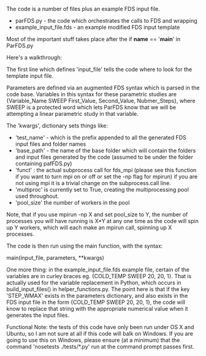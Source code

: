 The code is a number of files plus an example FDS input file. 

 - parFDS.py - the code which orchestrates the calls to FDS and wrapping
 - example_input_file.fds - an example modified FDS input template

Most of the important stuff takes place after the if __name__ == '__main__' in ParFDS.py 

Here's a walkthrough: 

The first line which defines 'input_file' tells the code where to look for the template input file.

Parameters are defined via an augmented FDS syntax which is parsed in the code base. Variables in this syntax for these parametric studies are {Variable_Name SWEEP First_Value, Second_Value, Nubmer_Steps}, where SWEEP is a protected word which lets ParFDS know that we will be attempting a linear parametric study in that variable.

The 'kwargs', dictionary sets things like: 
  - 'test_name' - which is the prefix appended to all the generated FDS input files and folder names
  - 'base_path' - the name of the base folder which will contain the folders and input files generated by the code (assumed to be under the folder containing pafFDS.py)
 - 'funct' : the actual subprocess call for fds_mpi (please see this function if you want to turn mpi on or off or set the -np flag for mpirun) if you are not using mpi it is a trivial change on the subprocess.call line.
 - 'multiproc' is currently set to True, creating the multiprocessing pool used throughout. 
 - 'pool_size' the number of workers in the pool

Note, that if you use mpirun -np X and set pool_size to Y, the number of processes you will have running is X*Y at any one time as the code will spin up Y workers, which will each make an mpirun call, spinning up X processes. 

The code is then run using the main function, with the syntax:

main(input_file, parameters, **kwargs)

One more thing: in the example_input_file.fds example file, certain of the variables are in curley braces eg. {COLD_TEMP SWEEP 20, 20, 1}. That is actually used for the variable replacement in Python, which occurs in build_input_files() in helper_functions.py. The point here is that if the key 'STEP_WMAX' exists in the parameters dictionary, and also exists in the FDS input file in the form {COLD_TEMP SWEEP 20, 20, 1}, the code will know to replace that string with the appropriate numerical value when it generates the input files. 

Functional Note: the tests of this code have only been run under OS X and Ubuntu, so I am not sure at all if this code will balk on Windows. If you are going to use this on Windows, please ensure (at a minimum) that the command 'nosetests ./tests/*.py' run at the command prompt passes first. 
